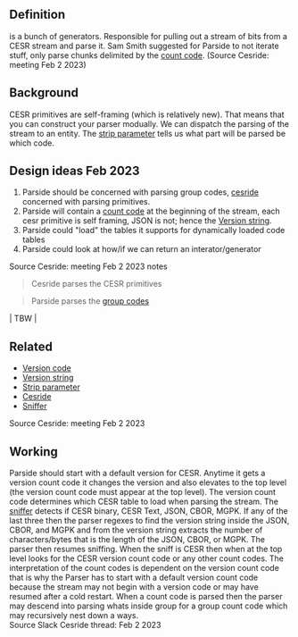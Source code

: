 ## Definition

is a bunch of generators. Responsible for pulling out a stream of bits from a CESR stream and parse it.
Sam Smith suggested for Parside to not iterate stuff, only parse chunks delimited by the [count code](count-code.md). (Source Cesride: meeting Feb 2 2023)

## Background

CESR primitives are self-framing (which is relatively new). That means that you can construct your parser modually. We can dispatch the parsing of the stream to an entity. The [strip parameter](strip-parameter.md) tells us what part will be parsed be which code.

## Design ideas Feb 2023

1. Parside should be concerned with parsing group codes, [cesride](cesride.md) concerned with parsing primitives.
2. Parside will contain a [count code](count-code.md) at the beginning of the stream, each cesr primitive is self framing, JSON is not; hence the [Version string](version-string.md).
3. Parside could "load" the tables it supports for dynamically loaded code tables
4. Parside could look at how/if we can return an interator/generator

Source Cesride: meeting Feb 2 2023 notes

> Cesride parses the CESR primitives

> Parside parses the [group codes](group-code.md)

| TBW |

## Related

- [Version code](version-code.md)
- [Version string](version-string.md)
- [Strip parameter](strip-parameter.md)
- [Cesride](cesride.md)
- [Sniffer](sniffer.md)

Source Cesride: meeting Feb 2 2023

## Working

Parside should start with a default version for CESR. Anytime it gets a version count code it changes the version and also elevates to the top level (the version count code must appear at the top level). The version count code determines which CESR table to load when parsing the stream. The [sniffer](sniffer.md) detects if CESR binary, CESR Text, JSON, CBOR, MGPK. If any of the last three then the parser regexes to find the version string inside the JSON, CBOR, and MGPK and from the version string extracts the number of characters/bytes that is the length of the JSON, CBOR, or MGPK. The parser then resumes sniffing. When the sniff is CESR then when at the top level looks for the CESR version count code or any other count codes. The interpretation of the count codes is dependent on the version count code that is why the Parser has to start with a default version count code because the stream may not begin with a version code or may have resumed after a cold restart. When a count code is parsed then the parser may descend into parsing whats inside group for a group count code which may recursively nest down a ways.\
Source Slack Cesride thread: Feb 2 2023
